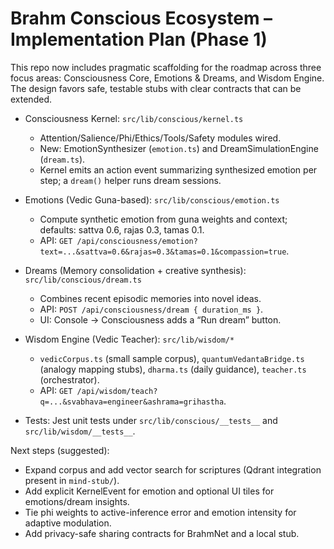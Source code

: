 # Brahm Conscious Ecosystem – Implementation Plan (Phase 1)

This repo now includes pragmatic scaffolding for the roadmap across three focus areas: Consciousness Core, Emotions & Dreams, and Wisdom Engine. The design favors safe, testable stubs with clear contracts that can be extended.

- Consciousness Kernel: `src/lib/conscious/kernel.ts`
  - Attention/Salience/Phi/Ethics/Tools/Safety modules wired.
  - New: EmotionSynthesizer (`emotion.ts`) and DreamSimulationEngine (`dream.ts`).
  - Kernel emits an action event summarizing synthesized emotion per step; a `dream()` helper runs dream sessions.

- Emotions (Vedic Guna-based): `src/lib/conscious/emotion.ts`
  - Compute synthetic emotion from guna weights and context; defaults: sattva 0.6, rajas 0.3, tamas 0.1.
  - API: `GET /api/consciousness/emotion?text=...&sattva=0.6&rajas=0.3&tamas=0.1&compassion=true`.

- Dreams (Memory consolidation + creative synthesis): `src/lib/conscious/dream.ts`
  - Combines recent episodic memories into novel ideas.
  - API: `POST /api/consciousness/dream { duration_ms }`.
  - UI: Console → Consciousness adds a “Run dream” button.

- Wisdom Engine (Vedic Teacher): `src/lib/wisdom/*`
  - `vedicCorpus.ts` (small sample corpus), `quantumVedantaBridge.ts` (analogy mapping stubs), `dharma.ts` (daily guidance), `teacher.ts` (orchestrator).
  - API: `GET /api/wisdom/teach?q=...&svabhava=engineer&ashrama=grihastha`.

- Tests: Jest unit tests under `src/lib/conscious/__tests__` and `src/lib/wisdom/__tests__`.

Next steps (suggested):
- Expand corpus and add vector search for scriptures (Qdrant integration present in `mind-stub/`).
- Add explicit KernelEvent for emotion and optional UI tiles for emotions/dream insights.
- Tie phi weights to active-inference error and emotion intensity for adaptive modulation.
- Add privacy-safe sharing contracts for BrahmNet and a local stub.

